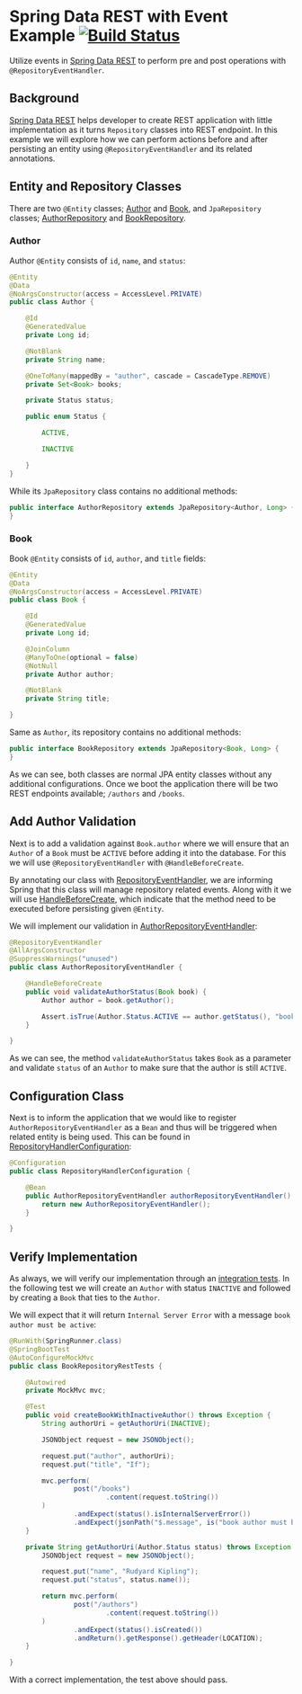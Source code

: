 # Spring Data REST with Event Example [![Build Status](https://travis-ci.org/rashidi/boot-data-rest-events-sample.svg?branch=master)](https://travis-ci.org/rashidi/boot-data-rest-events-sample)
Utilize events in [Spring Data REST][1] to perform pre and post operations with `@RepositoryEventHandler`.

## Background
[Spring Data REST][1] helps developer to create REST application with little implementation as it turns `Repository` classes into REST endpoint. In this example we will explore 
how we can perform actions before and after persisting an entity using `@RepositoryEventHandler` and its related annotations.

## Entity and Repository Classes
There are two `@Entity` classes; [Author][2] and [Book][3], and `JpaRepository` classes; [AuthorRepository][4] and [BookRepository][5]. 

### Author
Author `@Entity` consists of `id`, `name`, and `status`:

```java
@Entity
@Data
@NoArgsConstructor(access = AccessLevel.PRIVATE)
public class Author {

    @Id
    @GeneratedValue
    private Long id;

    @NotBlank
    private String name;

    @OneToMany(mappedBy = "author", cascade = CascadeType.REMOVE)
    private Set<Book> books;

    private Status status;

    public enum Status {

        ACTIVE,

        INACTIVE

    }
}
```

While its `JpaRepository` class contains no additional methods:

```java
public interface AuthorRepository extends JpaRepository<Author, Long> {
}
```

### Book
Book `@Entity` consists of `id`, `author`, and `title` fields:

```java
@Entity
@Data
@NoArgsConstructor(access = AccessLevel.PRIVATE)
public class Book {

    @Id
    @GeneratedValue
    private Long id;

    @JoinColumn
    @ManyToOne(optional = false)
    @NotNull
    private Author author;

    @NotBlank
    private String title;

}
```

Same as `Author`, its repository contains no additional methods:

```java
public interface BookRepository extends JpaRepository<Book, Long> {
}
```

As we can see, both classes are normal JPA entity classes without any additional configurations. Once we boot the 
application there will be two REST endpoints available; `/authors` and `/books`.

## Add Author Validation
Next is to add a validation against `Book.author` where we will ensure that an `Author` of a `Book` must be `ACTIVE` before 
adding it into the database. For this we will use `@RepositoryEventHandler` with `@HandleBeforeCreate`.

By annotating our class with [RepositoryEventHandler][6], we are informing Spring that this class will manage repository related events. 
Along with it we will use [HandleBeforeCreate][7], which indicate that the method need to be executed before persisting given `@Entity`.

We will implement our validation in [AuthorRepositoryEventHandler][8]:

```java
@RepositoryEventHandler
@AllArgsConstructor
@SuppressWarnings("unused")
public class AuthorRepositoryEventHandler {

    @HandleBeforeCreate
    public void validateAuthorStatus(Book book) {
        Author author = book.getAuthor();

        Assert.isTrue(Author.Status.ACTIVE == author.getStatus(), "book author must be active");
    }

}
```

As we can see, the method `validateAuthorStatus` takes `Book` as a parameter and validate `status` of an `Author` to make 
sure that the author is still `ACTIVE`.

## Configuration Class
Next is to inform the application that we would like to register `AuthorRepositoryEventHandler` as a `Bean` and thus will be triggered 
when related entity is being used. This can be found in [RepositoryHandlerConfiguration][9]:

```java
@Configuration
public class RepositoryHandlerConfiguration {

    @Bean
    public AuthorRepositoryEventHandler authorRepositoryEventHandler() {
        return new AuthorRepositoryEventHandler();
    }

}
```

## Verify Implementation
As always, we will verify our implementation through an [integration tests][10]. In the following test we will create an `Author` 
with status `INACTIVE` and followed by creating a `Book` that ties to the `Author`.

We will expect that it will return `Internal Server Error` with a message `book author must be active`:

```java
@RunWith(SpringRunner.class)
@SpringBootTest
@AutoConfigureMockMvc
public class BookRepositoryRestTests {

    @Autowired
    private MockMvc mvc;

    @Test
    public void createBookWithInactiveAuthor() throws Exception {
        String authorUri = getAuthorUri(INACTIVE);

        JSONObject request = new JSONObject();

        request.put("author", authorUri);
        request.put("title", "If");

        mvc.perform(
                post("/books")
                        .content(request.toString())
        )
                .andExpect(status().isInternalServerError())
                .andExpect(jsonPath("$.message", is("book author must be active")));
    }

    private String getAuthorUri(Author.Status status) throws Exception {
        JSONObject request = new JSONObject();

        request.put("name", "Rudyard Kipling");
        request.put("status", status.name());

        return mvc.perform(
                post("/authors")
                        .content(request.toString())
        )
                .andExpect(status().isCreated())
                .andReturn().getResponse().getHeader(LOCATION);
    }

}
```

With a correct implementation, the test above should pass.

[1]: https://spring.io/projects/spring-data-rest
[2]: src/main/java/scratches/data/events/author/Author.java
[3]: src/main/java/scratches/data/events/book/Book.java
[4]: src/main/java/scratches/data/events/author/AuthorRepository.java
[5]: src/main/java/scratches/data/events/book/BookRepository.java
[6]: https://docs.spring.io/spring-data/rest/docs/current/api/org/springframework/data/rest/core/annotation/RepositoryEventHandler.html
[7]: https://docs.spring.io/spring-data/rest/docs/current/api/org/springframework/data/rest/core/annotation/HandleBeforeCreate.html
[8]: src/main/java/scratches/data/events/author/AuthorRepositoryEventHandler.java
[9]: src/main/java/scratches/data/events/configuration/RepositoryHandlerConfiguration.java
[10]: src/test/java/scratches/data/events/book/BookRepositoryRestTests.java
